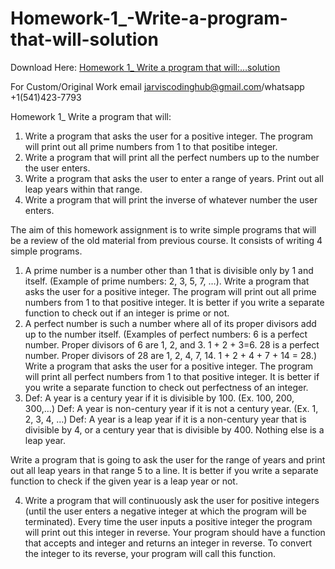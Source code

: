 # Homework-1_-Write-a-program-that-will-solution

Download Here: [Homework 1_ Write a program that will:…solution](https://jarviscodinghub.com/assignment/homework-1_-write-a-program-that-will-solution/)

For Custom/Original Work email jarviscodinghub@gmail.com/whatsapp +1(541)423-7793

Homework 1_
Write a program that will:
1. Write a program that asks the user for a positive integer. The program will print out all prime numbers from 1 to that positibe integer.
2. Write a program that will print all the perfect numbers up to the number the user enters.
3. Write a program that asks the user to enter a range of years. Print out all leap years within that range.
4. Write a program that will print the inverse of whatever number the user enters.

The aim of this homework assignment is to write simple programs that will be a review of the old material from previous course. It consists of writing 4 simple programs.
1. A prime number is a number other than 1 that is divisible only by 1 and itself. (Example of prime numbers: 2, 3, 5, 7, …). Write a program that asks the user for a positive integer. The program will print out all prime numbers from 1 to that positive integer. It is better if you write a separate function to check out if an integer is prime or not.
2. A perfect number is such a number where all of its proper divisors add up to the number itself. (Examples of perfect numbers: 6 is a perfect number. Proper divisors of 6 are 1, 2, and 3. 1 + 2 + 3=6. 28 is a perfect number. Proper divisors of 28 are 1, 2, 4, 7, 14. 1 + 2 + 4 + 7 + 14 = 28.) Write a program that asks the user for a positive integer. The program will print all perfect numbers from 1 to that positive integer. It is better if you write a separate function to check out perfectness of an integer.
3. Def: A year is a century year if it is divisible by 100. (Ex. 100, 200, 300,…)
Def: A year is non-century year if it is not a century year. (Ex. 1, 2, 3, 4, …)
Def: A year is a leap year if it is a non-century year that is divisible by 4, or a century year that is divisible by 400. Nothing else is a leap year.

Write a program that is going to ask the user for the range of years and print out all leap years in that range 5 to a line. It is better if you write a separate function to check if the given year is a leap year or not.

4. Write a program that will continuously ask the user for positive integers (until the user enters a negative integer at which the program will be terminated). Every time the user inputs a positive integer the program will print out this integer in reverse. Your program should have a function that accepts and integer and returns an integer in reverse. To convert the integer to its reverse, your program will call this function.


